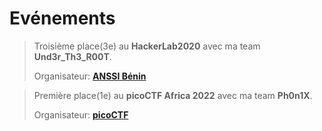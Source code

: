 # Evénements


<!--more-->

> Troisième place(3e) au **HackerLab2020** avec ma team **Und3r_Th3_R00T**.
>
>Organisateur: [**ANSSI Bénin**](https://twitter.com/Anssi_Benin)



> Première place(1e) au **picoCTF Africa 2022** avec ma team **Ph0n1X**.
>
>Organisateur: [**picoCTF**](https://twitter.com/picoctf)

